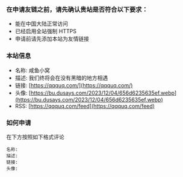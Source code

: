 ### 在申请友链之前，请先确认贵站是否符合以下要求：

- 能在中国大陆正常访问
- 已经启用全站强制 HTTPS
- 申请前请先添加本站为友情链接

### 本站信息

- 名称: 咸鱼小窝
- 描述: 我们终将会在没有黑暗的地方相遇
- 链接: [https://qqquq.com/](https://qqquq.com/)
- 头像: [https://bu.dusays.com/2023/12/04/656d6235635ef.webp](https://bu.dusays.com/2023/12/04/656d6235635ef.webp)
- RSS: [https://qqquq.com/feed](https://qqquq.com/feed)

### 如何申请

在下方按照如下格式评论

```
名称:
描述:
链接:
头像:
```

